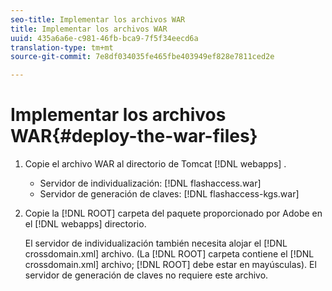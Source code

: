 ```yaml
---
seo-title: Implementar los archivos WAR
title: Implementar los archivos WAR
uuid: 435a6a6e-c981-46fb-bca9-7f5f34eecd6a
translation-type: tm+mt
source-git-commit: 7e8df034035fe465fbe403949ef828e7811ced2e

---
```



# Implementar los archivos WAR{#deploy-the-war-files}

1. Copie el archivo WAR al directorio de Tomcat [!DNL webapps] .

   * Servidor de individualización: [!DNL flashaccess.war]
   * Servidor de generación de claves: [!DNL flashaccess-kgs.war]

1. Copie la [!DNL ROOT] carpeta del paquete proporcionado por Adobe en el [!DNL webapps] directorio.

   El servidor de individualización también necesita alojar el [!DNL crossdomain.xml] archivo. (La [!DNL ROOT] carpeta contiene el [!DNL crossdomain.xml] archivo; [!DNL ROOT] debe estar en mayúsculas). El servidor de generación de claves no requiere este archivo.

